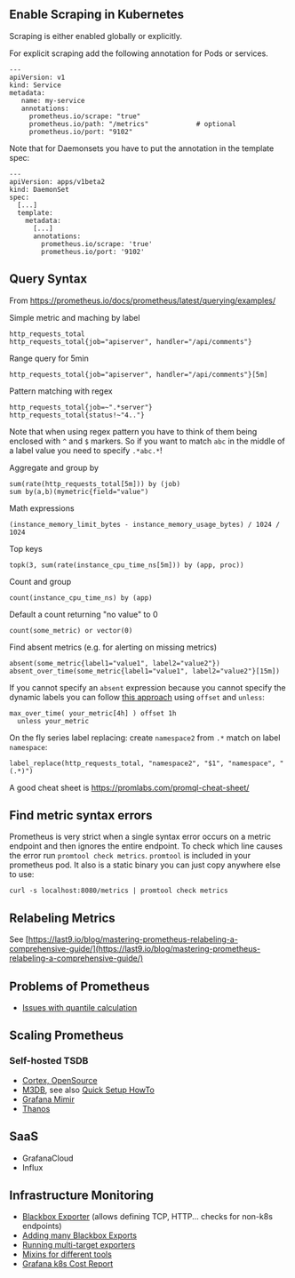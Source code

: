 ## Enable Scraping in Kubernetes

Scraping is either enabled globally or explicitly.

For explicit scraping add the following annotation for Pods or services.

    ---
    apiVersion: v1
    kind: Service
    metadata:
       name: my-service
       annotations:
         prometheus.io/scrape: "true"
         prometheus.io/path: "/metrics"            # optional
         prometheus.io/port: "9102"
         
Note that for Daemonsets you have to put the annotation in the template spec:

    ---
    apiVersion: apps/v1beta2
    kind: DaemonSet
    spec:
      [...]
      template:
        metadata:
          [...]
          annotations:
            prometheus.io/scrape: 'true'
            prometheus.io/port: '9102'

## Query Syntax

From https://prometheus.io/docs/prometheus/latest/querying/examples/

Simple metric and maching by label

    http_requests_total
    http_requests_total{job="apiserver", handler="/api/comments"}
    
Range query for 5min

    http_requests_total{job="apiserver", handler="/api/comments"}[5m]
    
Pattern matching with regex

    http_requests_total{job=~".*server"}
    http_requests_total{status!~"4.."}

Note that when using regex pattern you have to think of them being enclosed with `^` and `$` markers.
So if you want to match `abc` in the middle of a label value you need to specify `.*abc.*`!

Aggregate and group by

    sum(rate(http_requests_total[5m])) by (job)
    sum by(a,b)(mymetric{field="value")
    
Math expressions

    (instance_memory_limit_bytes - instance_memory_usage_bytes) / 1024 / 1024
    
Top keys

    topk(3, sum(rate(instance_cpu_time_ns[5m])) by (app, proc))

Count and group

    count(instance_cpu_time_ns) by (app)

Default a count returning "no value" to 0

    count(some_metric) or vector(0)

Find absent metrics (e.g. for alerting on missing metrics)

    absent(some_metric{label1="value1", label2="value2"})
    absent_over_time(some_metric{label1="value1", label2="value2"}[15m])

If you cannot specify an `absent` expression because you cannot specify the dynamic
labels you can follow [this approach](https://utcc.utoronto.ca/~cks/space/blog/sysadmin/PrometheusAbsentMetricsAndLabels)
using `offset` and `unless`:

    max_over_time( your_metric[4h] ) offset 1h
      unless your_metric

On the fly series label replacing: create `namespace2` from `.*` match on label `namespace`:

    label_replace(http_requests_total, "namespace2", "$1", "namespace", "(.*)")

A good cheat sheet is https://promlabs.com/promql-cheat-sheet/

## Find metric syntax errors

Prometheus is very strict when a single syntax error occurs on a metric endpoint and then 
ignores the entire endpoint. To check which line causes the error run `promtool check metrics`.
`promtool` is included in your prometheus pod. It also is a static binary you can just 
copy anywhere else to use:

    curl -s localhost:8080/metrics | promtool check metrics

## Relabeling Metrics

See [https://last9.io/blog/mastering-prometheus-relabeling-a-comprehensive-guide/](https://last9.io/blog/mastering-prometheus-relabeling-a-comprehensive-guide/)

## Problems of Prometheus

- [Issues with quantile calculation](http://linuxczar.net/blog/2017/06/15/prometheus-histogram-2/)

## Scaling Prometheus

### Self-hosted TSDB

- [Cortex, OpenSource](https://www.cncf.io/blog/2018/12/18/cortex-a-multi-tenant-horizontally-scalable-prometheus-as-a-service/)
- [M3DB](https://github.com/m3db), see also [Quick Setup HowTo](https://lzone.de/blog/Prometheus+and+M3DB+in+Docker+in+5min)
- [Grafana Mimir](https://github.com/grafana/mimir)
- [Thanos](https://thanos.io/)

## SaaS

- GrafanaCloud
- Influx

## Infrastructure Monitoring

- [Blackbox Exporter](https://github.com/prometheus/blackbox_exporter) (allows defining TCP, HTTP... checks for non-k8s endpoints)
- [Adding many Blackbox Exports](https://medium.com/geekculture/single-prometheus-job-for-dozens-of-blackbox-exporters-2a7ba492d6c8)
- [Running multi-target exporters](https://prometheus.io/docs/guides/multi-target-exporter/)
- [Mixins for different tools](https://monitoring.mixins.dev)
- [Grafana k8s Cost Report](https://grafana.com/grafana/dashboards/8670)

